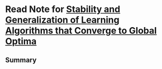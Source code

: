 # Read Note for [Stability and Generalization of Learning Algorithms that Converge to Global Optima](https://arxiv.org/pdf/1710.08402.pdf)
## Summary
